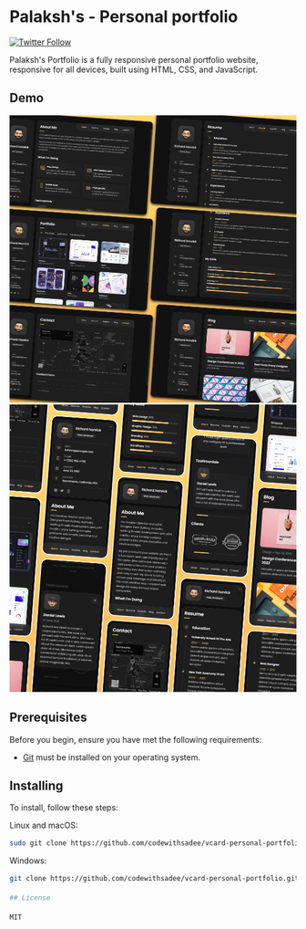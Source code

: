 # Palaksh's - Personal portfolio

[![Twitter Follow](https://img.shields.io/twitter/follow/homxsapien_?style=social)](https://twitter.com/intent/follow?screen_name=homxsapien_)


Palaksh's Portfolio is a fully responsive personal portfolio website, responsive for all devices, built using HTML, CSS, and JavaScript.

## Demo

![vCard Desktop Demo](./website-demo-image/desktop.png "Desktop Demo")
![vCard Mobile Demo](./website-demo-image/mobile.png "Mobile Demo")

## Prerequisites

Before you begin, ensure you have met the following requirements:

* [Git](https://git-scm.com/downloads "Download Git") must be installed on your operating system.

## Installing 

To install, follow these steps:

Linux and macOS:

```bash
sudo git clone https://github.com/codewithsadee/vcard-personal-portfolio.git
```

Windows:

```bash
git clone https://github.com/codewithsadee/vcard-personal-portfolio.git

## License

MIT
